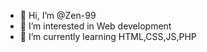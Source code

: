 - 👋 Hi, I’m @Zen-99
- 👀 I’m interested in Web development
- 🌱 I’m currently learning HTML,CSS,JS,PHP

<!---
Zen-99/Zen-99 is a ✨ special ✨ repository because its `README.md` (this file) appears on your GitHub profile.
You can click the Preview link to take a look at your changes.
--->


